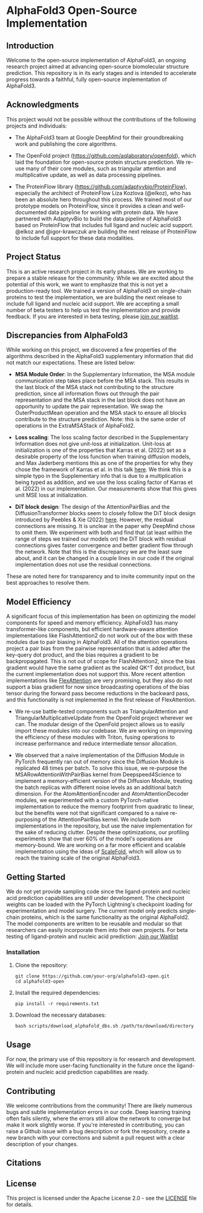 
# AlphaFold3 Open-Source Implementation

## Introduction
Welcome to the open-source implementation of AlphaFold3, an ongoing research project aimed at advancing open-source biomolecular structure prediction. This repository is in its early stages and is intended to accelerate progress towards a faithful, fully open-source implementation of AlphaFold3. 


## Acknowledgments
This project would not be possible without the contributions of the following projects and individuals:

- The AlphaFold3 team at Google DeepMind for their groundbreaking work and publishing the core algorithms.

- The OpenFold project (https://github.com/aqlaboratory/openfold), which laid the foundation for open-source protein structure prediction. We re-use many of their core modules, such as triangular attention and multiplicative update, as well as data processing pipelines.

- The ProteinFlow library (https://github.com/adaptyvbio/ProteinFlow), especially the architect of ProteinFlow Liza Kozlova (@elkoz), who has been an absolute hero throughout this process. We trained most of our prototype models on ProteinFlow, since it provides a clean and well-documented data pipeline for working with protein data. We have partnered with AdaptyvBio to build the data pipeline of AlphaFold3 based on ProteinFlow that includes full ligand and nucleic acid support. @elkoz and @igor-krawczuk are building the next release of ProteinFlow to include full support for these data modalities.


## Project Status

This is an active research project in its early phases. We are working to prepare a stable release for the community. While we are excited about the potential of this work, we want to emphasize that this is not yet a production-ready tool.
We trained a version of AlphaFold3 on single-chain proteins to test the implementation, we are building the next release to include full ligand and nucleic acid support. 
We are accepting a small number of beta testers to help us test the implementation and provide feedback. If you are interested in beta testing, please [join our waitlist](https://foil-barometer-dc9.notion.site/Ligo-Biosciences-Technical-Waitlist-63a62e2b0f4a4b8dbaa31ce51b572d09).


## Discrepancies from AlphaFold3
While working on this project, we discovered a few properties of the algorithms described in the AlphaFold3 supplementary information that did not match our expectations. 
These are listed below:

- **MSA Module Order**: In the Supplementary Information, the MSA module communication step takes place before the MSA stack. This results in the last block of the MSA stack not contributing to the structure prediction, since all information flows out through the pair representation and the MSA stack in the last block does not have an opportunity to update the pair representation. We swap the OuterProductMean operation and the MSA stack to ensure all blocks contribute to the structure prediction. Note: this is the same order of operations in the ExtraMSAStack of AlphaFold2.

- **Loss scaling**: The loss scaling factor described in the Supplementary Information does not give unit-loss at initialization. Unit-loss at initialization is one of the properties that Karras et al. (2022) set as a desirable property of the loss function when training diffusion models, and Max Jaderberg mentions this as one of the properties for why they chose the framework of Karras et al. in this talk [here](https://youtu.be/AE35XCN5NuU?si=S_9-i3hupk3i9GDR). We think this is a simple typo in the Supplementary info that is due to a multiplication being typed as addition, and we use the loss scaling factor of Karras et al. (2022) in our implementation. Our measurements show that this gives unit MSE loss at initialization.

- **DiT block design**: The design of the AttentionPairBias and the DiffusionTransformer blocks seem to closely follow the DiT block design introduced by Peebles & Xie (2022) [here](https://arxiv.org/abs/2212.09748). However, the residual connections are missing. It is unclear in the paper why DeepMind chose to omit them. We experiment with both and find that (at least within the range of steps we trained our models on) the DiT block with residual connections gives faster convergence and better gradient flow through the network. Note that this is the discrepancy we are the least sure about, and it can be changed in a couple lines in our code if the original implementation does not use the residual connections.

These are noted here for transparency and to invite community input on the best approaches to resolve them.


## Model Efficiency

A significant focus of this implementation has been on optimizing the model components for speed and memory efficiency. AlphaFold3 has many transformer-like components, but efficient hardware-aware attention implementations like FlashAttention2 do not work out of the box with these modules due to pair biasing in AlphaFold3. All of the attention operations project a pair bias from the pairwise representation that is added after the key-query dot product, and the bias requires a gradient to be backpropagated. This is not out of scope for FlashAttention2, since the bias gradient would have the same gradient as the scaled QK^T dot product, but the current implementation does not support this. More recent attention implementations like [FlexAttention](https://pytorch.org/blog/flexattention/) are very promising, but they also do not support a bias gradient for now since broadcasting operations of the bias tensor during the forward pass become reductions in the backward pass, and this functionality is not implemented in the first release of FlexAttention. 
- We re-use battle-tested components such as TriangularAttention and TriangularMultiplicativeUpdate from the OpenFold project wherever we can. The modular design of the OpenFold project allows us to easily import these modules into our codebase. We are working on improving the efficiency of these modules with Triton, fusing operations to increase performance and reduce intermediate tensor allocation. 

- We observed that a naive implementation of the Diffusion Module in PyTorch frequently ran out of memory since the Diffusion Module is replicated 48 times per batch. To solve this issue, we re-purpose the MSARowAttentionWithPairBias kernel from Deepspeed4Science to implement a memory-efficient version of the Diffusion Module, treating the batch replicas with different noise levels as an additional batch dimension. For the AtomAttentionEncoder and AtomAttentionDecoder modules, we experimented with a custom PyTorch-native implementation to reduce the memory footprint from quadratic to linear, but the benefits were not that significant compared to a naive re-purposing of the AttentionPairBias kernel. We include both implementations in the repository, but use the naive implementation for the sake of reducing clutter.
Despite these optimizations, our profiling experiments show that over 60% of the model's operations are memory-bound. We are working on a far more efficient and scalable implementation using the ideas of [ScaleFold](https://paperswithcode.com/paper/scalefold-reducing-alphafold-initial-training), which will allow us to reach the training scale of the original AlphaFold3. 


## Getting Started

We do not yet provide sampling code since the ligand-protein and nucleic acid prediction capabilities are still under development. The checkpoint weights can be loaded with the PyTorch Lightning's checkpoint loading for experimentation and model surgery. The current model only predicts single-chain proteins, which is the same functionality as the original AlphaFold2. The model components are written to be reusable and modular so that researchers can easily incorporate them into their own projects.
For beta testing of ligand-protein and nucleic acid prediction: [Join our Waitlist](https://foil-barometer-dc9.notion.site/Ligo-Biosciences-Technical-Waitlist-63a62e2b0f4a4b8dbaa31ce51b572d09)



### Installation

1. Clone the repository:
   ```
   git clone https://github.com/your-org/alphafold3-open.git
   cd alphafold3-open
   ```


2. Install the required dependencies:
   ```
   pip install -r requirements.txt
   ```


3. Download the necessary databases:
   ```
   bash scripts/download_alphafold_dbs.sh /path/to/download/directory
   ```


## Usage

For now, the primary use of this repository is for research and development. We will include more user-facing functionality in the future once the ligand-protein and nucleic acid prediction capabilities are ready.


## Contributing

We welcome contributions from the community! There are likely numerous bugs and subtle implementation errors in our code. Deep learning training often fails silently, where the errors still allow the network to converge but make it work slightly worse. If you're interested in contributing, you can raise a Github issue with a bug description or fork the repository, create a new branch with your corrections and submit a pull request with a clear description of your changes. 

## Citations



## License

This project is licensed under the Apache License 2.0 - see the [LICENSE](LICENSE) file for details.